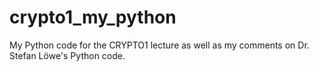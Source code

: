 # crypto1_my_python
My Python code for the CRYPTO1 lecture as well as my comments on Dr. Stefan Löwe's Python code.
